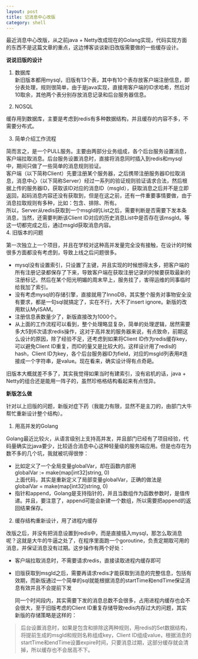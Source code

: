 ```yaml
---
layout: post
title: 记消息中心改版
category: shell
---
```


最近消息中心改版，从之前java + Netty改成现在的Golang实现，代码实现方面的东西不是这篇文章的重点，这边博客谈谈新旧改版需要做的一些缓存设计。

**说说旧版的设计**

1. 数据库  
新旧版本都用mysql，旧版有13个表，其中有10个表存放客户端注册信息，即分表处理，规则很简单，由于是java实现，直接用客户端的ID求哈希，然后对10取余，其他两个表分别存放消息记录和后台服务器信息。  

2. NOSQL  

  缓存用到数据库，主要是考虑到redis有多种数据结构，并且缓存的内容不多，不需要分布式。

3. 简单介绍工作流程

  简而言之，是一个PULL服务。主要由两部分业务组成，各个后台服务设置消息，客户端拉取消息。后台服务设置消息时，直接将消息同时插入到redis和mysql中，期间只做了一些简单的消息规则验证。  
客户端（以下简称Client）先要注册某个服务器，之后携带注册服务器ID拉取消息，消息中心（以下简称Server）经过一系列的验证规则验证请求合法，然后根据上传的服务器ID，获取该ID对应的消息ID（msgId），获取消息之后并不是立即返回，起码消息内容还没有获取到，但是在这之前，还有一件重要事情要做，由于消息拉取规则有多种，比如：包含、排除、所有。  
所以，Server从redis获取到一个msgId的List之后，需要判断是否需要下发本条消息，当然，还需要判断该Client ID对应的历史消息List中是否存在该msgId。等这一切都完成之后，通过msgId获取消息内容。  
4. 旧版本的问题

  第一次独立上一个项目，并且在学校对这种高并发量完全没有接触，在设计的时候很多方面都没有考虑到，导致上线之后问题很多。

* mysql没有设置索引，只设置了主键，并且实现的时候想得太多，把客户端的所有注册记录都保存了下来，导致客户端在获取注册记录的时候要获取最新的注册标记，然后在某个阳光明媚的周末早上，服务挂了，害得运维的同事临时给我加了索引。  
* 没有考虑mysql的存储引擎，直接就用了InnoDB，其实整个服务对事物安全没有要求，都是一句sql就搞定了，实在不行，大不了insert ignore。新版的改用默认MyISAM。  
* 注册信息表数量少了，新版直接改为1000个。
* 从上面的工作流程可以看到，整个处理略显复杂，简单的处理逻辑，居然需要多大5到6次请求redis操作，这对于高并发的服务器来说，有点致命，前期这么设计的原因，除了经验不足，还考虑到如果将Client ID作为redis缓存key，可以避免Client ID重复，而ID的量又是比较大的。这样设计用了redis的hash，Client ID为key，各个后台服务器ID为field，对应的msgId列表用#连接成一个字符串，是value。现在看来，确实设计得有点奇葩。  

旧版本大概就差不多了，其实我觉得如果当时有建索引，没有宕机的话，java + Netty的组合还是能用一阵子的，虽然珍格格结构看起来有点怪异。
  
**新版怎么做**

针对以上旧版的问题，新版对症下药（我能力有限，显然不是主刀的，由部门大牛帮忙重新设计整个结构）。

1. 用高并发的Golang

  Golang最近比较火，从语言级别上支持高并发，并且部门已经有了项目经验，代码量确实比java要少，比较适合消息中心这种轻量级的服务端应用。但是也存在为数不多的几个坑，我就被坑得很惨：  
* 比如定义了一个全局变量globalVar，却在函数内部用  
    globalVar := make(map[int32]string, 0)  
上面代码，其实是重新定义了局部变量globalVar，正确的做法是  
    globalVar = make(map[int32]string, 0)  
* 指针和append，Golang是支持指针的，并且当数组作为函数参数时，是值传递。并且，要注意了，append可能会新建一个数组，所以需要把append的返回结果保存。  
    
2. 缓存结构重新设计，用了进程内缓存  

  改版之后，并没有把消息设置到redis中，而是直接插入mysql，那怎么取消息呢？这就是大牛的牛逼之处了，在程序里面跑一个goroutine，负责定期取可用的消息，并保证消息没有过期。这步操作有两个好处：  
* 客户端拉取消息时，不需要请求redis，直接读取进程内缓存即可  
* 旧版获取到msgId之后，需要再请求redis才能获取到消息的完整信息，包括有效期，而新版通过一个简单的sql就能根据消息的startTime和endTime保证消息有效并且不会提前下发  

  同一个时间段内，其实需要下发的消息总数不会很多，占用进程内缓存也会不会很大，至于旧版考虑的Client ID重复存储导致redis内存过大的问题，其实新版的存储策略是这样的：

 >  后台设置消息时，如果是包含和排除这两种规则，用redis的Set数据结构，将提前生成的msgId和规则名称组成key，Client ID组成value，根据消息的startTime和endTime设置expire时间，只要消息过期，这部分缓存就会清掉，所以缓存也不会居高不下。  
